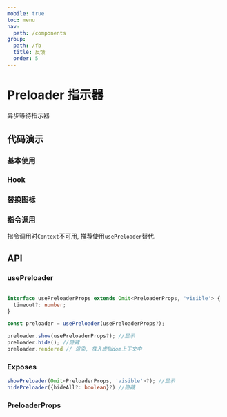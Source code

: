 ```yaml
---
mobile: true
toc: menu
nav:
  path: /components
group:
  path: /fb
  title: 反馈
  order: 5
---
```

# Preloader 指示器

异步等待指示器


## 代码演示

### 基本使用

<code src="./demo/demo1.tsx"></code>

### Hook

<code src="./demo/demo3.tsx"></code>

### 替换图标

<code src="./demo/demo4.tsx"></code>

### 指令调用

指令调用时`Context`不可用, 推荐使用`usePreloader`替代.

<code src="./demo/demo2.tsx"></code>

## API

### usePreloader

```ts pure

interface usePreloaderProps extends Omit<PreloaderProps, 'visible'> {
  timeout?: number;
}

const preloader = usePreloader(usePreloaderProps?);

preloader.show(usePreloaderProps?); //显示
preloader.hide(); //隐藏
preloader.rendered // 渲染, 放入虚拟dom上下文中
```

### Exposes

```ts pure
showPreloader(Omit<PreloaderProps, 'visible'>?); //显示
hidePreloader({hideAll?: boolean}?) //隐藏
```

### PreloaderProps

<API src="./Preloader.tsx" hideTitle></API>



